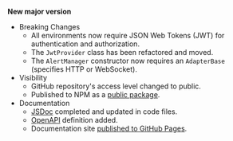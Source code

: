 **New major version**

* Breaking Changes
  * All environments now require JSON Web Tokens (JWT) for authentication and authorization.
  * The ```JwtProvider``` class has been refactored and moved.
  * The ```AlertManager``` constructor now requires an ```AdapterBase``` (specifies HTTP or WebSocket).
* Visibility
  * GitHub repository's access level changed to public.
  * Published to NPM as a [public package](https://www.npmjs.com/package/@barchart/alerts-client-js).
* Documentation
  * [JSDoc](https://jsdoc.app/) completed and updated in code files.
  * [OpenAPI](https://www.openapis.org/) definition added.
  * Documentation site [published to GitHub Pages](https://barchart.github.io/alerts-client-js/).
